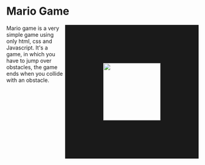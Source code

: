 # Mario Game

<img align="right" height="150" src="https://gamerview.uai.com.br/wp-content/uploads/2022/04/Super-Mario-Bros-Filme-Adiado-Gv.jpg" border="100">

Mario game is a very simple game using only html, css and Javascript. It's a game, in which you have to jump over obstacles, the game ends when you collide with an obstacle.
